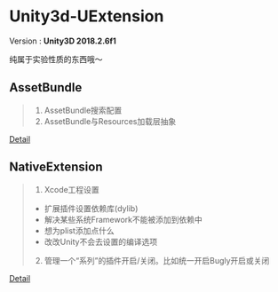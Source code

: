 ﻿# Unity3d-UExtension

Version : **Unity3D 2018.2.6f1**

纯属于实验性质的东西哦～

## AssetBundle
> 1. AssetBundle搜索配置
> 2. AssetBundle与Resources加载层抽象

[Detail](Documents/AssetBundle.md)

## NativeExtension
> 1. Xcode工程设置
>   * 扩展插件设置依赖库(dylib)
>   * 解决某些系统Framework不能被添加到依赖中
>   * 想为plist添加点什么
>   * 改改Unity不会去设置的编译选项
> 2. 管理一个“系列”的插件开启/关闭。比如统一开启Bugly开启或关闭

[Detail](Documents/NativeExtension.md)


